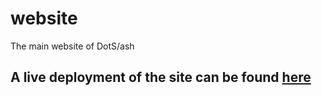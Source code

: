 # website
The main website of DotS/ash

## A live deployment of the site can be found [here](https://hackdotslash.bitballoon.com)

